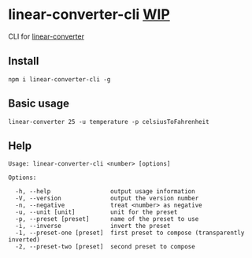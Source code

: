 # linear-converter-cli [WIP](https://github.com/javiercejudo/linear-converter-cli/tree/rewrite)

CLI for [linear-converter](https://github.com/javiercejudo/linear-converter)

## Install

    npm i linear-converter-cli -g

## Basic usage

    linear-converter 25 -u temperature -p celsiusToFahrenheit

## Help

    Usage: linear-converter-cli <number> [options]

    Options:

      -h, --help                 output usage information
      -V, --version              output the version number
      -n, --negative             treat <number> as negative
      -u, --unit [unit]          unit for the preset
      -p, --preset [preset]      name of the preset to use
      -i, --inverse              invert the preset
      -1, --preset-one [preset]  first preset to compose (transparently inverted)
      -2, --preset-two [preset]  second preset to compose

